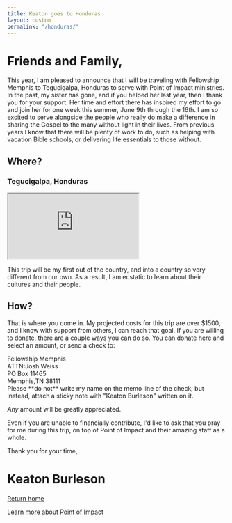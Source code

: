 ```yaml
---
title: Keaton goes to Honduras
layout: custom
permalink: "/honduras/"
---
```

# Friends and Family,
This year, I am pleased to announce that I will be traveling with Fellowship Memphis to Tegucigalpa, Honduras to serve with Point of Impact ministries. In the past, my sister has gone, and if you helped her last year, then I thank you for your support. Her time and effort there has inspired my effort to go and join her for one week this summer, June 9th through the 16th. I am so excited to serve alongside the people who really do make a difference in sharing the Gospel to the many without light in their lives. From previous years I know that there will be plenty of work to do, such as helping with vacation Bible schools, or delivering life essentials to those without.

## Where?
### Tegucigalpa, Honduras
<div class="intrinsic-container">
<iframe src="https://www.google.com/maps/embed?pb=!1m18!1m12!1m3!1d30960.069746533165!2d-87.21776415894391!3d14.076662423993875!2m3!1f0!2f0!3f0!3m2!1i1024!2i768!4f13.1!3m3!1m2!1s0x8f6fa2babf743d51%3A0x68cf2238206ac9d3!2sTegucigalpa%2C+Honduras!5e0!3m2!1sen!2sus!4v1491355807965"></iframe>
</div>

This trip will be my first out of the country, and into a country so very different from our own. As a result, I am ecstatic to learn about their cultures and their people.

## How?

That is where you come in. My projected costs for this trip are over $1500, and I know with support from others, I can reach that goal. If you are willing to donate, there are a couple ways you can do so. You can donate [here](fellowshipmemphis.org/outreach/honduras/) and select an amount, or send a check to:
<div class="check">
Fellowship Memphis
<br>
ATTN:Josh Weiss
<br>
PO Box 11465
<br>
Memphis,TN 38111
<br>
</div>
Please **do not** write my name on the memo line of the check, but instead, attach a sticky note with "Keaton Burleson" written on it.

*Any* amount will be greatly appreciated.

Even if you are unable to financially contribute, I'd like to ask that you pray for me during this trip, on top of Point of Impact and their amazing staff as a whole.

Thank you for your time,

# Keaton Burleson
[Return home](http://128keaton.com)

[Learn more about Point of Impact](http://www.poihn.org/about/)
